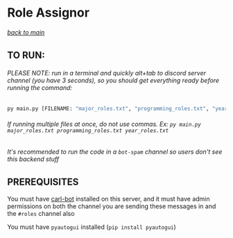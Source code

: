 # Role Assignor
###### [back to main](https://github.com/JacobNoahGlik/DiscordServerForCSClasses/tree/main)

## TO RUN:

###### PLEASE NOTE: run in a terminal and quickly alt+tab to discord server channel (you have 3 seconds), so you should get everything ready before running the command:

```bash
py main.py [FILENAME: "major_roles.txt", "programming_roles.txt", "year_roles.txt"]
```

###### If running multiple files at once, do not use commas. Ex: `py main.py major_roles.txt programming_roles.txt year_roles.txt`
###### It's recommended to run the code in a `bot-spam` channel so users don't see this backend stuff

## PREREQUISITES

You must have [carl-bot](https://carl.gg/) installed on this server, and it must have admin permissions on both the channel you are sending these messages in and the `#roles` channel also

You must have `pyautogui` installed (`pip install pyautogui`)
